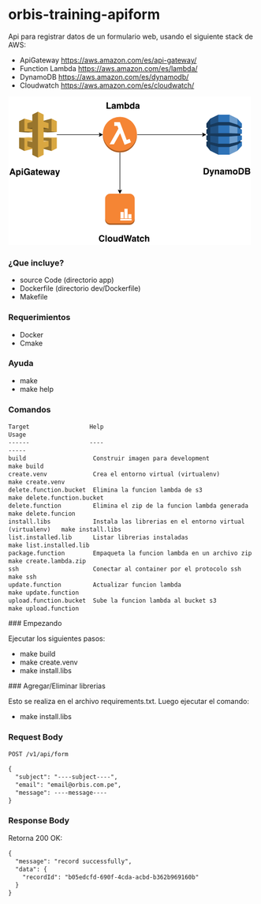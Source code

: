 # orbis-training-apiform

Api para registrar datos de un formulario web, usando el siguiente stack de AWS:

- ApiGateway https://aws.amazon.com/es/api-gateway/
- Function Lambda https://aws.amazon.com/es/lambda/
- DynamoDB https://aws.amazon.com/es/dynamodb/
- Cloudwatch https://aws.amazon.com/es/cloudwatch/

<img src="/doc/images/stack.png">

### ¿Que incluye?

* source Code (directorio app)
* Dockerfile (directorio dev/Dockerfile)
* Makefile

### Requerimientos

- Docker
- Cmake

### Ayuda

- make
- make help

### Comandos

```shell
Target                 Help                                                        Usage
------                 ----                                                        -----
build                   Construir imagen para development                          make build
create.venv             Crea el entorno virtual (virtualenv)                       make create.venv
delete.function.bucket  Elimina la funcion lambda de s3                            make delete.function.bucket
delete.function         Elimina el zip de la funcion lambda generada               make delete.funcion
install.libs            Instala las librerias en el entorno virtual (virtualenv)   make install.libs
list.installed.lib      Listar librerias instaladas                                make list.installed.lib
package.function        Empaqueta la funcion lambda en un archivo zip              make create.lambda.zip
ssh                     Conectar al container por el protocolo ssh                 make ssh
update.function         Actualizar funcion lambda                                  make update.function
upload.function.bucket  Sube la funcion lambda al bucket s3                        make upload.function
```

### Empezando

Ejecutar los siguientes pasos:
- make build
- make create.venv
- make install.libs

### Agregar/Eliminar librerias

Esto se realiza en el archivo requirements.txt. Luego ejecutar el comando:

- make install.libs

### Request Body

```shell
POST /v1/api/form
```

```shell
{
  "subject": "----subject----",
  "email": "email@orbis.com.pe",
  "message": ----message----
}
```

### Response Body

Retorna 200 OK:
```shell
{
  "message": "record successfully",
  "data": {
    "recordId": "b05edcfd-690f-4cda-acbd-b362b969160b"
  }
}
```